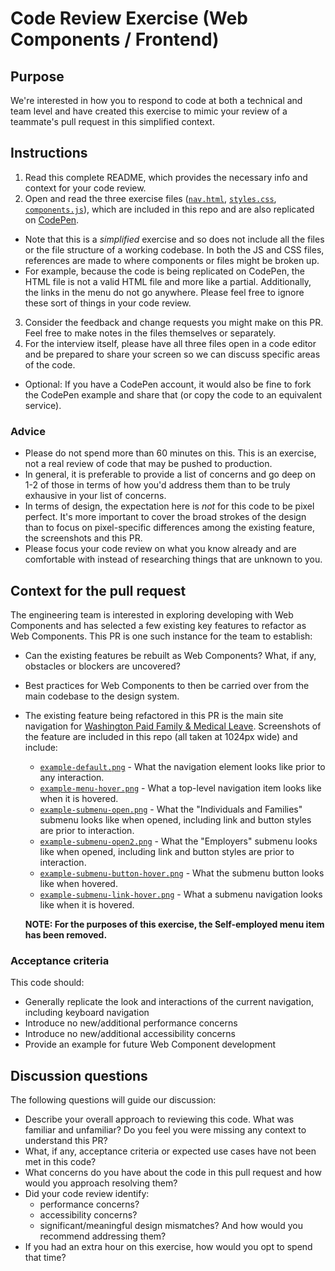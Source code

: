 # Code Review Exercise (Web Components / Frontend)

## Purpose

We're interested in how you to respond to code at both a technical and team level and have created this exercise to mimic your review of a teammate's pull request in this simplified context.

## Instructions

1. Read this complete README, which provides the necessary info and context for your code review.
2. Open and read the three exercise files ([`nav.html`](nav.html), [`styles.css`](styles.css), [`components.js`](components.js)), which are included in this repo and are also replicated on [CodePen](https://codepen.io/md-famli/pen/ExJMQBN).
  - Note that this is a _simplified_ exercise and so does not include all the files or the file structure of a working codebase. In both the JS and CSS files, references are made to where components or files might be broken up.
  - For example, because the code is being replicated on CodePen, the HTML file is not a valid HTML file and more like a partial. Additionally, the links in the menu do not go anywhere. Please feel free to ignore these sort of things in your code review.
3. Consider the feedback and change requests you might make on this PR. Feel free to make notes in the files themselves or separately.
4. For the interview itself, please have all three files open in a code editor and be prepared to share your screen so we can discuss specific areas of the code.
  - Optional: If you have a CodePen account, it would also be fine to fork the CodePen example and share that (or copy the code to an equivalent service).

### Advice

- Please do not spend more than 60 minutes on this. This is an exercise, not a real review of code that may be pushed to production.
- In general, it is preferable to provide a list of concerns and go deep on 1-2 of those in terms of how you'd address them than to be truly exhausive in your list of concerns.
- In terms of design, the expectation here is _not_ for this code to be pixel perfect. It's more important to cover the broad strokes of the design than to focus on pixel-specific differences among the existing feature, the screenshots and this PR.
- Please focus your code review on what you know already and are comfortable with instead of researching things that are unknown to you.

## Context for the pull request

The engineering team is interested in exploring developing with Web Components and has selected a few existing key features to refactor as Web Components. This PR is one such instance for the team to establish:

- Can the existing features be rebuilt as Web Components? What, if any, obstacles or blockers are uncovered?
- Best practices for Web Components to then be carried over from the main codebase to the design system.
- The existing feature being refactored in this PR is the main site navigation for [Washington Paid Family & Medical Leave](https://paidleave.wa.gov/individuals-and-families/). Screenshots of the feature are included in this repo (all taken at 1024px wide) and include:
  - [`example-default.png`](/screenshots/example-default.png) - What the navigation element looks like prior to any interaction.
  - [`example-menu-hover.png`](/screenshots/example-menu-hover.png) - What a top-level navigation item looks like when it is hovered.
  - [`example-submenu-open.png`](/screenshots/example-submenu-open.png) - What the "Individuals and Families" submenu looks like when opened, including link and button styles are prior to interaction.
  - [`example-submenu-open2.png`](/screenshots/example-submenu-open2.png) - What the "Employers" submenu looks like when opened, including link and button styles are prior to interaction.
  - [`example-submenu-button-hover.png`](/screenshots/example-submenu-button-hover.png) - What the submenu button looks like when hovered.
  - [`example-submenu-link-hover.png`](/screenshots/example-submenu-link-hover.png) - What a submenu navigation looks like when it is hovered.

  **NOTE: For the purposes of this exercise, the Self-employed menu item has been removed.**

### Acceptance criteria

This code should:
- Generally replicate the look and interactions of the current navigation, including keyboard navigation
- Introduce no new/additional performance concerns
- Introduce no new/additional accessibility concerns
- Provide an example for future Web Component development

## Discussion questions

The following questions will guide our discussion:
- Describe your overall approach to reviewing this code. What was familiar and unfamiliar? Do you feel you were missing any context to understand this PR?
- What, if any, acceptance criteria or expected use cases have not been met in this code?
- What concerns do you have about the code in this pull request and how would you approach resolving them?
- Did your code review identify:
  - performance concerns?
  - accessibility concerns?
  - significant/meaningful design mismatches?
  And how would you recommend addressing them?
- If you had an extra hour on this exercise, how would you opt to spend that time?
